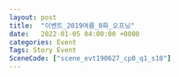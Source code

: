 ```yaml
---
layout: post
title:  "이벤트_2019여름_0화_오프닝"
date:   2022-01-05 04:00:00 +0000
categories: Event
Tags: Story Event
SceneCode: ["scene_evt190627_cp0_q1_s10"]
---
```

